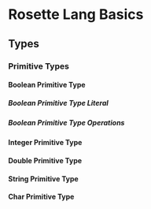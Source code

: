 # Rosette Lang Basics

## Types

### Primitive Types

#### Boolean Primitive Type

##### Boolean Primitive Type Literal

##### Boolean Primitive Type Operations

#### Integer Primitive Type

#### Double Primitive Type

#### String Primitive Type

#### Char Primitive Type
